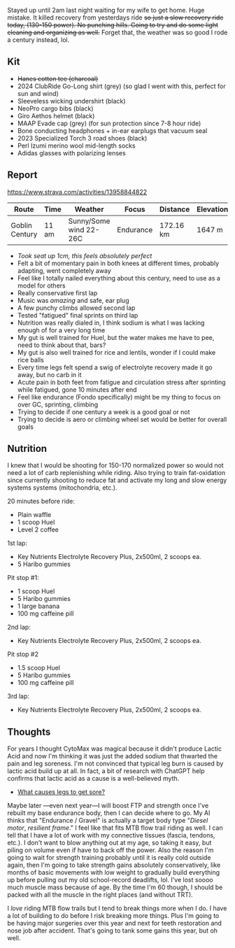 Stayed up until 2am last night waiting for my wife to get home. Huge mistake. It killed recovery from yesterdays ride ~~so just a slow recovery ride today, (130-150 power). No punching hills. Going to try and do some light cleaning and organizing as well.~~ Forget that, the weather was so good I rode a century instead, lol.
## Kit

- ~~Hanes cotton tee (charcoal)~~
- 2024 ClubRide Go-Long shirt (grey) (so glad I went with this, perfect for sun and wind)
- Sleeveless wicking undershirt (black)
- NeoPro cargo bibs (black)
- Giro Aethos helmet (black)
- MAAP Evade cap (grey) (for sun protection since 7-8 hour ride)
- Bone conducting headphones + in-ear earplugs that vacuum seal
- 2023 Specialized Torch 3 road shoes (black)
- Perl Izumi merino wool mid-length socks
- Adidas glasses with polarizing lenses
## Report

https://www.strava.com/activities/13958844822

| Route          | Time  | Weather                | Focus     | Distance  | Elevation | Time    | NPower | TSS |
| -------------- | ----- | ---------------------- | --------- | --------- | --------- | ------- | ------ | --- |
| Goblin Century | 11 am | Sunny/Some wind 22-26C | Endurance | 172.16 km | 1647 m    | 7:43:46 | 158    | 384 |

- *Took seat up 1cm, this feels absolutely perfect*
- Felt a bit of momentary pain in both knees at different times, probably adapting, went completely away
- Feel like I totally nailed everything about this century, need to use as a model for others
- Really conservative first lap
- Music was _amazing_ and safe, ear plug
- A few punchy climbs allowed second lap
- Tested "fatigued" final sprints on third lap
- Nutrition was really dialed in, I think sodium is what I was lacking enough of for a very long time
- My gut is well trained for Huel, but the water makes me have to pee, need to think about that, bars?
- My gut is also well trained for rice and lentils, wonder if I could make rice balls
- Every time legs felt spend a swig of electrolyte recovery made it go away, but no carb in it
- Acute pain in both feet from fatigue and circulation stress after sprinting while fatigued, gone 10 minutes after end
- Feel like endurance (Fondo specifically) might be my thing to focus on over GC, sprinting, climbing
- Trying to decide if one century a week is a good goal or not
- Trying to decide is aero or climbing wheel set would be better for overall goals
## Nutrition

I knew that I would be shooting for 150-170 normalized power so would not need a lot of carb replenishing while riding. Also trying to train fat-oxidation since currently shooting to reduce fat and activate my long and slow energy systems systems (mitochondria, etc.). 

20 minutes before ride:

- Plain waffle
- 1 scoop Huel
- Level 2 coffee

1st lap:

- Key Nutrients Electrolyte Recovery Plus, 2x500ml, 2 scoops ea.
- 5 Haribo gummies

Pit stop #1:

- 1 scoop Huel
- 5 Haribo gummies
- 1 large banana
- 100 mg caffeine pill

2nd lap: 

- Key Nutrients Electrolyte Recovery Plus, 2x500ml, 2 scoops ea.

Pit stop #2

- 1.5 scoop Huel
- 5 Haribo gummies
- 100 mg caffeine pill

3rd lap:

- Key Nutrients Electrolyte Recovery Plus, 2x500ml, 2 scoops ea.
## Thoughts

For years I thought CytoMax was magical because it didn't produce Lactic Acid and now I'm thinking it was just the added sodium that thwarted the pain and leg soreness. I'm not convinced that typical leg burn is caused by lactic acid build up at all. In fact, a bit of research with ChatGPT help confirms that lactic acid as a cause is a well-believed myth.

- [What causes legs to get sore?](../What%20causes%20legs%20to%20get%20sore?.md)

Maybe later —even next year—I will boost FTP and strength once I've rebuilt my base endurance body, then I can decide where to go. My AI thinks that "Endurance / Gravel" is actually a target body type "_Diesel motor_, _resilient frame_." I feel like that fits MTB flow trail riding as well. I can tell that I have a lot of work with my connective tissues (fascia, tendons, etc.). I don't want to blow anything out at my age, so taking it easy, but piling on volume even if have to back off the power. Also the reason I'm going to wait for strength training probably until it is really cold outside again, then I'm going to take strength gains absolutely conservatively, like months of basic movements with low weight to gradually build everything up before pulling out my old school-record deadlifts, lol. I've lost soooo much muscle mass because of age. By the time I'm 60 though, I should be packed with all the muscle in the right places (and without TRT).

I _love_ riding MTB flow trails but I tend to break things more when I do. I have a lot of building to do before I risk breaking more things. Plus I'm going to be having major surgeries over this year and next for teeth restoration and nose job after accident. That's going to tank some gains this year, but oh well.


